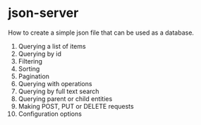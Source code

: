 # json-server
How to create a simple json file that can be used as a database.

1. Querying a list of items
2. Querying by id
3. Filtering
4. Sorting
5. Pagination
6. Querying with operations
7. Querying by full text search
8. Querying parent or child entities
9. Making POST, PUT or DELETE requests
10. Configuration options
